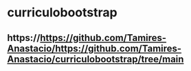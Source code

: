 # curriculobootstrap
## https://https://github.com/Tamires-Anastacio/https://github.com/Tamires-Anastacio/curriculobootstrap/tree/main
